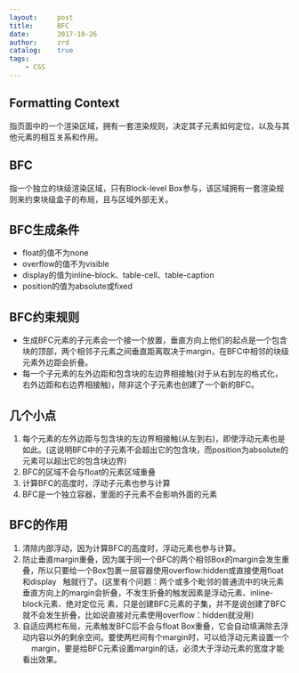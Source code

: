 ```yaml
---
layout:     post
title:      BFC
date:       2017-10-26
author:     zrd
catalog:    true
tags:
    - CSS
---
```


## Formatting Context

指页面中的一个渲染区域，拥有一套渲染规则，决定其子元素如何定位，以及与其他元素的相互关系和作用。

## BFC

指一个独立的块级渲染区域，只有Block-level Box参与，该区域拥有一套渲染规则来约束块级盒子的布局，且与区域外部无关。

## BFC生成条件

- float的值不为none
- overflow的值不为visible
- display的值为inline-block、table-cell、table-caption
- position的值为absolute或fixed

## BFC约束规则

- 生成BFC元素的子元素会一个接一个放置，垂直方向上他们的起点是一个包含块的顶部，两个相邻子元素之间垂直距离取决于margin，在BFC中相邻的块级元素外边距会折叠。
- 每一个子元素的左外边距和包含块的左边界相接触(对于从右到左的格式化，右外边距和右边界相接触)，除非这个子元素也创建了一个新的BFC。

## 几个小点

1. 每个元素的左外边距与包含块的左边界相接触(从左到右)，即使浮动元素也是如此。(这说明BFC中的子元素不会超出它的包含块，而position为absolute的元素可以超出它的包含块边界)
2. BFC的区域不会与float的元素区域重叠
3. 计算BFC的高度时，浮动子元素也参与计算
4. BFC是一个独立容器，里面的子元素不会影响外面的元素

## BFC的作用

1. 清除内部浮动，因为计算BFC的高度时，浮动元素也参与计算。
2. 防止垂直margin重叠，因为属于同一个BFC的两个相邻Box的margin会发生重叠，所以只要给一个Box包裹一层容器使用overflow:hidden或直接使用float和display    触就行了。(这里有个问题：两个或多个毗邻的普通流中的块元素垂直方向上的margin会折叠，不发生折叠的触发因素是浮动元素、inline-block元素、绝对定位元    素，只是创建BFC元素的子集，并不是说创建了BFC就不会发生折叠，比如说直接对元素使用overflow：hidden就没用)
3. 自适应两栏布局，元素触发BFC后不会与float Box重叠，它会自动填满除去浮动内容以外的剩余空间。要使两栏间有个margin时，可以给浮动元素设置一个            margin，要是给BFC元素设置margin的话，必须大于浮动元素的宽度才能看出效果。











